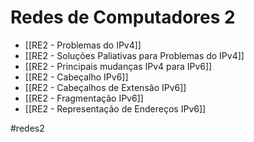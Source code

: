 # Redes de Computadores 2

- [[RE2 - Problemas do IPv4]]
- [[RE2 - Soluções Paliativas para Problemas do IPv4]]
- [[RE2 - Principais mudanças IPv4 para IPv6]]
- [[RE2 - Cabeçalho IPv6]]
- [[RE2 - Cabeçalhos de Extensão IPv6]]
- [[RE2 - Fragmentação IPv6]]
- [[RE2 - Representação de Endereços IPv6]]

#redes2
